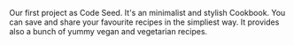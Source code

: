 Our first project as Code Seed. It's an minimalist and stylish Cookbook. You can save and share your favourite recipes in the simpliest way. It provides also a bunch of yummy vegan and vegetarian recipes.
